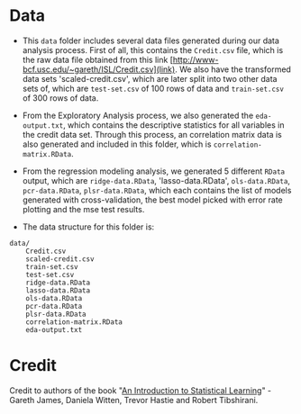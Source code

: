 # Data

* This `data` folder includes several data files generated during our data analysis process. First of all, this contains the `Credit.csv` file, which is the raw data file obtained from this link [http://www-bcf.usc.edu/~gareth/ISL/Credit.csv](link). We also have the transformed data sets 'scaled-credit.csv', which are later split into two other data sets of, which are `test-set.csv` of 100 rows of data and `train-set.csv` of 300 rows of data.

* From the Exploratory Analysis process, we also generated the `eda-output.txt`, which contains the descriptive statistics for all variables in the credit data set. Through this process, an correlation matrix data is also generated and included in this folder, which is `correlation-matrix.RData`.

* From the regression modeling analysis, we generated 5 different `RData` output, which are `ridge-data.RData`, 'lasso-data.RData', `ols-data.RData`, `pcr-data.RData`, `plsr-data.RData`, which each contains the list of models generated with cross-validation, the best model picked with error rate plotting and the mse test results.


* The data structure for this folder is:


```
data/
	Credit.csv
	scaled-credit.csv
	train-set.csv
	test-set.csv
	ridge-data.RData
	lasso-data.RData
	ols-data.RData
	pcr-data.RData
	plsr-data.RData
	correlation-matrix.RData
	eda-output.txt
```

# Credit

Credit to authors of the book "[An Introduction to Statistical Learning](http://www-bcf.usc.edu/~gareth/ISL/)" - Gareth James, Daniela Witten, Trevor Hastie and Robert Tibshirani.
